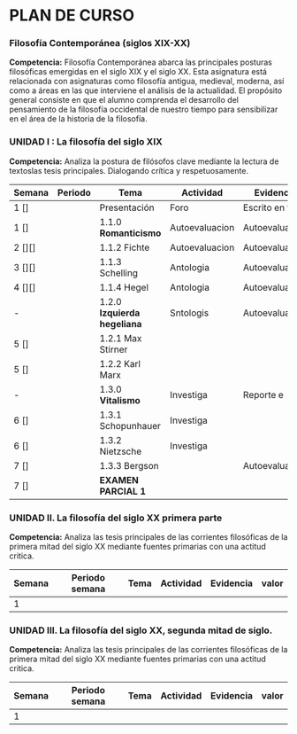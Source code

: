 # PLAN DE CURSO 


### Filosofía Contemporánea (siglos XIX-XX)



**Competencia:** Filosofía Contemporánea abarca las principales posturas filosóficas
emergidas en el siglo XIX y el siglo XX. Esta asignatura está relacionada con
asignaturas como filosofía antigua, medieval, moderna, así como a áreas en las
que interviene el análisis de la actualidad. El propósito general consiste en
que el alumno comprenda el desarrollo del pensamiento de la filosofía occidental
de nuestro tiempo para sensibilizar en el área de la historia de la filosofía.

### UNIDAD I : La filosofía del siglo XIX

**Competencia:** Analiza la postura de filósofos clave mediante la lectura de
textoslas tesis principales. Dialogando crítica y respetuosamente.


| Semana | Periodo | Tema                          | Actividad      | Evidencia       | valor |
|--------|---------|-------------------------------|----------------|-----------------|-------|
| 1 []   |         | Presentación                  | Foro           | Escrito en foro |       |
| 1 []   |         | 1.1.0 **Romanticismo**        | Autoevaluacion | Autoevaluacion  |       |
| 2 [][] |         | 1.1.2 Fichte                  | Autoevaluacion | Autoevaluacion  |       |
| 3 [][] |         | 1.1.3 Schelling               | Antologia      | Autoevaluacion  |       |
| 4 [][] |         | 1.1.4 Hegel                   | Antologia      | Autoevaluacion  |       |
| -      |         | 1.2.0 **Izquierda hegeliana** | Sntologis      | Autoevaluacion  |       |
| 5 []   |         | 1.2.1 Max Stirner             |                |                 |       |
| 5 []   |         | 1.2.2 Karl Marx               |                |                 |       |
| -      |         | 1.3.0 **Vitalismo**           | Investiga      | Reporte e
| 6 []   |         | 1.3.1 Schopunhauer            | Investiga      |                 |       |
| 6 []   |         | 1.3.2 Nietzsche               | Investiga      |                 |       |
| 7 []   |         | 1.3.3 Bergson                 |                | Autoevaluacion  |       |
| 7 []   |         | **EXAMEN PARCIAL 1**          |                |                 |       |



### UNIDAD II. La filosofía del siglo XX primera parte
**Competencia:** Analiza las tesis principales de las corrientes filosóficas de
la  primera mitad del siglo XX mediante fuentes primarias con una actitud
critica.


| Semana | Periodo semana | Tema | Actividad | Evidencia | valor |
|--------|----------------|------|-----------|-----------|-------|
| 1      |




### UNIDAD III. La filosofía del siglo XX, segunda mitad de siglo.
**Competencia:** Analiza las tesis principales de las corrientes filosóficas de
la primera mitad del siglo XX mediante fuentes primarias con una actitud
critica.

 



| Semana | Periodo semana | Tema | Actividad | Evidencia | valor |
|--------|----------------|------|-----------|-----------|-------|
| 1      |



